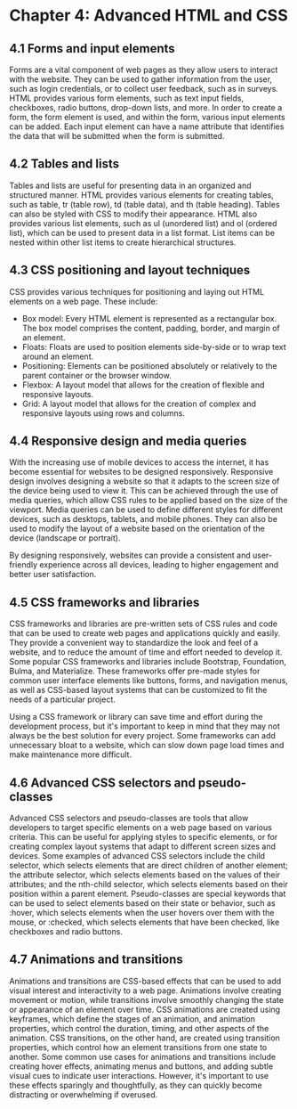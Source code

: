 # Chapter 4: Advanced HTML and CSS  
   ## 4.1 Forms and input elements
Forms are a vital component of web pages as they allow users to interact with the website. They can be used to gather information from the user, such as login credentials, or to collect user feedback, such as in surveys. HTML provides various form elements, such as text input fields, checkboxes, radio buttons, drop-down lists, and more. In order to create a form, the form element is used, and within the form, various input elements can be added. Each input element can have a name attribute that identifies the data that will be submitted when the form is submitted.  

## 4.2 Tables and lists
Tables and lists are useful for presenting data in an organized and structured manner. HTML provides various elements for creating tables, such as table, tr (table row), td (table data), and th (table heading). Tables can also be styled with CSS to modify their appearance. HTML also provides various list elements, such as ul (unordered list) and ol (ordered list), which can be used to present data in a list format. List items can be nested within other list items to create hierarchical structures.

## 4.3 CSS positioning and layout techniques
CSS provides various techniques for positioning and laying out HTML elements on a web page. These include:

- Box model: Every HTML element is represented as a rectangular box. The box model comprises the content, padding, border, and margin of an element.
- Floats: Floats are used to position elements side-by-side or to wrap text around an element.
- Positioning: Elements can be positioned absolutely or relatively to the parent container or the browser window.
- Flexbox: A layout model that allows for the creation of flexible and responsive layouts.
- Grid: A layout model that allows for the creation of complex and responsive layouts using rows and columns.

## 4.4 Responsive design and media queries
With the increasing use of mobile devices to access the internet, it has become essential for websites to be designed responsively. Responsive design involves designing a website so that it adapts to the screen size of the device being used to view it. This can be achieved through the use of media queries, which allow CSS rules to be applied based on the size of the viewport. Media queries can be used to define different styles for different devices, such as desktops, tablets, and mobile phones. They can also be used to modify the layout of a website based on the orientation of the device (landscape or portrait).

By designing responsively, websites can provide a consistent and user-friendly experience across all devices, leading to higher engagement and better user satisfaction.

## 4.5 CSS frameworks and libraries
CSS frameworks and libraries are pre-written sets of CSS rules and code that can be used to create web pages and applications quickly and easily. They provide a convenient way to standardize the look and feel of a website, and to reduce the amount of time and effort needed to develop it. Some popular CSS frameworks and libraries include Bootstrap, Foundation, Bulma, and Materialize. These frameworks offer pre-made styles for common user interface elements like buttons, forms, and navigation menus, as well as CSS-based layout systems that can be customized to fit the needs of a particular project.

Using a CSS framework or library can save time and effort during the development process, but it's important to keep in mind that they may not always be the best solution for every project. Some frameworks can add unnecessary bloat to a website, which can slow down page load times and make maintenance more difficult.

## 4.6 Advanced CSS selectors and pseudo-classes
Advanced CSS selectors and pseudo-classes are tools that allow developers to target specific elements on a web page based on various criteria. This can be useful for applying styles to specific elements, or for creating complex layout systems that adapt to different screen sizes and devices. Some examples of advanced CSS selectors include the child selector, which selects elements that are direct children of another element; the attribute selector, which selects elements based on the values of their attributes; and the nth-child selector, which selects elements based on their position within a parent element. Pseudo-classes are special keywords that can be used to select elements based on their state or behavior, such as :hover, which selects elements when the user hovers over them with the mouse, or :checked, which selects elements that have been checked, like checkboxes and radio buttons.

## 4.7 Animations and transitions
Animations and transitions are CSS-based effects that can be used to add visual interest and interactivity to a web page. Animations involve creating movement or motion, while transitions involve smoothly changing the state or appearance of an element over time. CSS animations are created using keyframes, which define the stages of an animation, and animation properties, which control the duration, timing, and other aspects of the animation. CSS transitions, on the other hand, are created using transition properties, which control how an element transitions from one state to another. Some common use cases for animations and transitions include creating hover effects, animating menus and buttons, and adding subtle visual cues to indicate user interactions. However, it's important to use these effects sparingly and thoughtfully, as they can quickly become distracting or overwhelming if overused.



